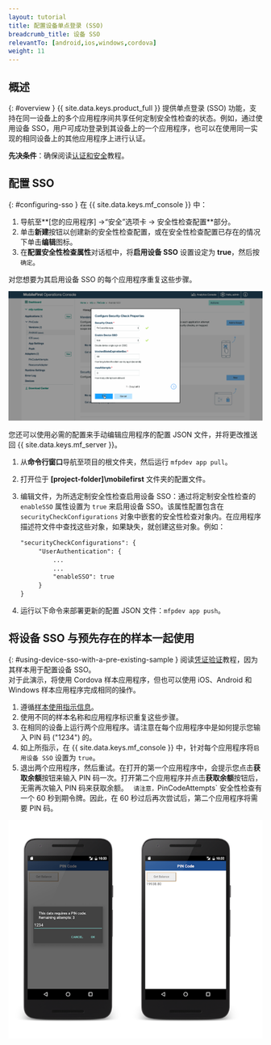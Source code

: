 ```yaml
---
layout: tutorial
title: 配置设备单点登录 (SSO)
breadcrumb_title: 设备 SSO
relevantTo: [android,ios,windows,cordova]
weight: 11
---
```

<!-- NLS_CHARSET=UTF-8 -->
## 概述
{: #overview }
{{ site.data.keys.product_full }} 提供单点登录 (SSO) 功能，支持在同一设备上的多个应用程序间共享任何定制安全性检查的状态。例如，通过使用设备 SSO，用户可成功登录到其设备上的一个应用程序，也可以在使用同一实现的相同设备上的其他应用程序上进行认证。

**先决条件**：确保阅读[认证和安全](../)教程。

## 配置 SSO
{: #configuring-sso }
在 {{ site.data.keys.mf_console }} 中：

1. 导航至**[您的应用程序] →“安全”选项卡 → 安全性检查配置**部分。
2. 单击**新建**按钮以创建新的安全性检查配置，或在安全性检查配置已存在的情况下单击**编辑**图标。
3. 在**配置安全性检查属性**对话框中，将**启用设备 SSO** 设置设定为 **true**，然后按`确定`。

对您想要为其启用设备 SSO 的每个应用程序重复这些步骤。

<img class="gifplayer" alt="在 {{ site.data.keys.mf_console }} 中配置设备 SSO" src="enable-device-sso.png"/>

您还可以使用必需的配置来手动编辑应用程序的配置 JSON 文件，并将更改推送回 {{ site.data.keys.mf_server }}。

1. 从**命令行窗口**导航至项目的根文件夹，然后运行 `mfpdev app pull`。
2. 打开位于 **[project-folder]\mobilefirst** 文件夹的配置文件。
3. 编辑文件，为所选定制安全性检查启用设备 SSO：通过将定制安全性检查的 `enableSSO` 属性设置为 `true` 来启用设备 SSO。该属性配置包含在 `securityCheckConfigurations` 对象中嵌套的安全性检查对象内。在应用程序描述符文件中查找这些对象，如果缺失，就创建这些对象。例如：

   ```xml
   "securityCheckConfigurations": {
        "UserAuthentication": {
            ...
            ...
            "enableSSO": true
        }
   }
   ```
   
4. 运行以下命令来部署更新的配置 JSON 文件：`mfpdev app push`。

## 将设备 SSO 与预先存在的样本一起使用
{: #using-device-sso-with-a-pre-existing-sample }
阅读[凭证验证](../credentials-validation/)教程，因为其样本用于配置设备 SSO。  
对于此演示，将使用 Cordova 样本应用程序，但也可以使用 iOS、Android 和 Windows 样本应用程序完成相同的操作。

1. 遵循[样本使用指示信息](../credentials-validation/javascript/#sample-usage)。
2. 使用不同的样本名称和应用程序标识重复这些步骤。
3. 在相同的设备上运行两个应用程序。请注意在每个应用程序中是如何提示您输入 PIN 码 ("1234") 的。
4. 如上所指示，在 {{ site.data.keys.mf_console }} 中，针对每个应用程序将`启用设备 SSO` 设置为 `true`。
5. 退出两个应用程序，然后重试。在打开的第一个应用程序中，会提示您点击**获取余额**按钮来输入 PIN 码一次。打开第二个应用程序并点击**获取余额**按钮后，无需再次输入 PIN 码来获取余额。
`
请注意，`PinCodeAttempts` 安全性检查有一个 60 秒到期令牌。因此，在 60 秒过后再次尝试后，第二个应用程序将需要 PIN 码。

![PIN 码 Cordova 样本应用程序](pincode-attempts-cordova.png)
